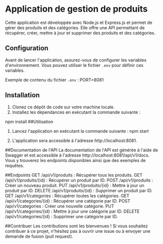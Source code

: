 # Application de gestion de produits

Cette application est développée avec Node.js et Express.js et permet de gérer des produits et des catégories. Elle offre une API permettant de récupérer, créer, mettre à jour et supprimer des produits et des catégories.

## Configuration

Avant de lancer l'application, assurez-vous de configurer les variables d'environnement. Vous pouvez utiliser le fichier `.env` pour définir ces variables.

Exemple de contenu du fichier `.env` :
PORT=8081


## Installation

1. Clonez ce dépôt de code sur votre machine locale.
2. Installez les dépendances en exécutant la commande suivante :

npm install
##Utilisation
1. Lancez l'application en exécutant la commande suivante :
npm start

2. L'application sera accessible à l'adresse http://localhost:8081.

##Documentation de l'API
La documentation de l'API est générée à l'aide de Swagger et est accessible à l'adresse http://localhost:8081/api/v1/docs. Vous y trouverez les endpoints disponibles ainsi que des exemples de requêtes.

##Endpoints
GET /api/v1/produits : Récupérer tous les produits.
GET /api/v1/produits/{id} : Récupérer un produit par ID.
POST /api/v1/produits : Créer un nouveau produit.
PUT /api/v1/produits/{id} : Mettre à jour un produit par ID.
DELETE /api/v1/produits/{id} : Supprimer un produit par ID.
GET /api/v1/categories : Récupérer toutes les catégories.
GET /api/v1/categories/{id} : Récupérer une catégorie par ID.
POST /api/v1/categories : Créer une nouvelle catégorie.
PUT /api/v1/categories/{id} : Mettre à jour une catégorie par ID.
DELETE /api/v1/categories/{id} : Supprimer une catégorie par ID.

##Contribuer
Les contributions sont les bienvenues ! Si vous souhaitez contribuer à ce projet, n'hésitez pas à ouvrir une issue ou à envoyer une demande de fusion (pull request).



